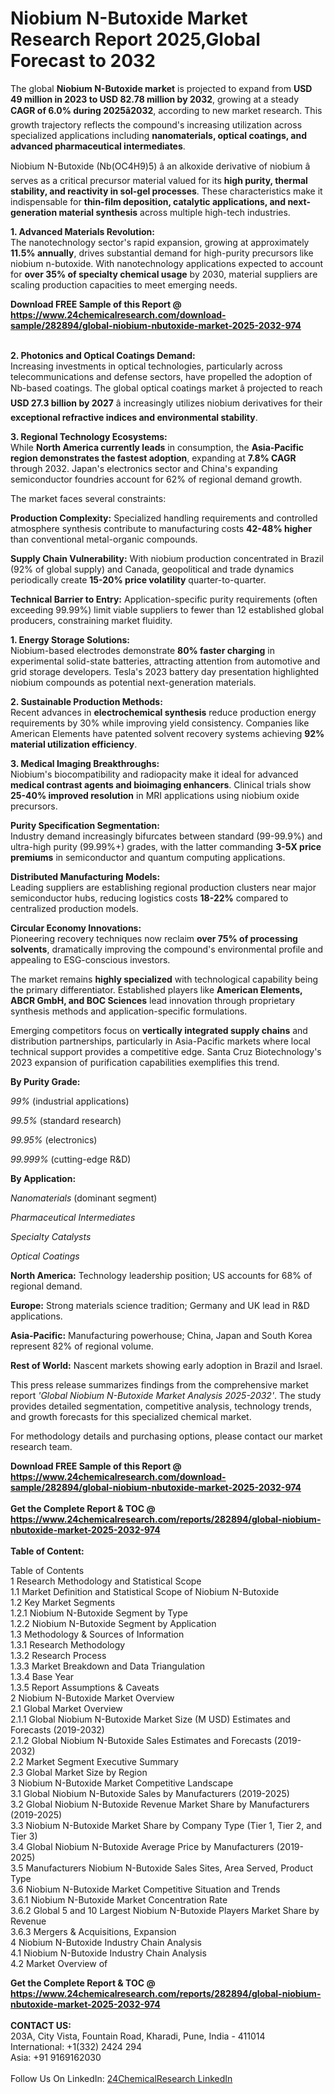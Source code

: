 <h1>Niobium N-Butoxide Market Research Report 2025,Global Forecast to 2032</h1><p>The global <strong>Niobium N-Butoxide market</strong> is projected to expand from <strong>USD 49 million in 2023 to USD 82.78 million by 2032</strong>, growing at a steady <strong>CAGR of 6.0% during 2025â2032</strong>, according to new market research. This growth trajectory reflects the compound's increasing utilization across specialized applications including <strong>nanomaterials, optical coatings, and advanced pharmaceutical intermediates</strong>.</p><p>Niobium N-Butoxide (Nb(OC4H9)5) â an alkoxide derivative of niobium â serves as a critical precursor material valued for its <strong>high purity, thermal stability, and reactivity in sol-gel processes</strong>. These characteristics make it indispensable for <strong>thin-film deposition, catalytic applications, and next-generation material synthesis</strong> across multiple high-tech industries.</p><p><strong>1. Advanced Materials Revolution:</strong><br>
The nanotechnology sector's rapid expansion, growing at approximately <strong>11.5% annually</strong>, drives substantial demand for high-purity precursors like niobium n-butoxide. With nanotechnology applications expected to account for <strong>over 35% of specialty chemical usage</strong> by 2030, material suppliers are scaling production capacities to meet emerging needs.</p><div><b>Download FREE Sample of this Report @ 
            <a href="https://www.24chemicalresearch.com/download-sample/282894/global-niobium-nbutoxide-market-2025-2032-974">
            https://www.24chemicalresearch.com/download-sample/282894/global-niobium-nbutoxide-market-2025-2032-974</a></b></div><br><p><strong>2. Photonics and Optical Coatings Demand:</strong><br>
Increasing investments in optical technologies, particularly across telecommunications and defense sectors, have propelled the adoption of Nb-based coatings. The global optical coatings market â projected to reach <strong>USD 27.3 billion by 2027</strong> â increasingly utilizes niobium derivatives for their <strong>exceptional refractive indices and environmental stability</strong>.</p><p><strong>3. Regional Technology Ecosystems:</strong><br>
While <strong>North America currently leads</strong> in consumption, the <strong>Asia-Pacific region demonstrates the fastest adoption</strong>, expanding at <strong>7.8% CAGR</strong> through 2032. Japan's electronics sector and China's expanding semiconductor foundries account for 62% of regional demand growth.</p><p>The market faces several constraints:</p><p><strong>Production Complexity:</strong> Specialized handling requirements and controlled atmosphere synthesis contribute to manufacturing costs <strong>42-48% higher</strong> than conventional metal-organic compounds.</p><p><strong>Supply Chain Vulnerability:</strong> With niobium production concentrated in Brazil (92% of global supply) and Canada, geopolitical and trade dynamics periodically create <strong>15-20% price volatility</strong> quarter-to-quarter.</p><p><strong>Technical Barrier to Entry:</strong> Application-specific purity requirements (often exceeding 99.99%) limit viable suppliers to fewer than 12 established global producers, constraining market fluidity.</p><p><strong>1. Energy Storage Solutions:</strong><br>
Niobium-based electrodes demonstrate <strong>80% faster charging</strong> in experimental solid-state batteries, attracting attention from automotive and grid storage developers. Tesla's 2023 battery day presentation highlighted niobium compounds as potential next-generation materials.</p><p><strong>2. Sustainable Production Methods:</strong><br>
Recent advances in <strong>electrochemical synthesis</strong> reduce production energy requirements by 30% while improving yield consistency. Companies like American Elements have patented solvent recovery systems achieving <strong>92% material utilization efficiency</strong>.</p><p><strong>3. Medical Imaging Breakthroughs:</strong><br>
Niobium's biocompatibility and radiopacity make it ideal for advanced <strong>medical contrast agents and bioimaging enhancers</strong>. Clinical trials show <strong>25-40% improved resolution</strong> in MRI applications using niobium oxide precursors.</p><p><strong>Purity Specification Segmentation:</strong><br>
	Industry demand increasingly bifurcates between standard (99-99.9%) and ultra-high purity (99.99%+) grades, with the latter commanding <strong>3-5X price premiums</strong> in semiconductor and quantum computing applications.</p><p><strong>Distributed Manufacturing Models:</strong><br>
	Leading suppliers are establishing regional production clusters near major semiconductor hubs, reducing logistics costs <strong>18-22%</strong> compared to centralized production models.</p><p><strong>Circular Economy Innovations:</strong><br>
	Pioneering recovery techniques now reclaim <strong>over 75% of processing solvents</strong>, dramatically improving the compound's environmental profile and appealing to ESG-conscious investors.</p><p>The market remains <strong>highly specialized</strong> with technological capability being the primary differentiator. Established players like <strong>American Elements, ABCR GmbH, and BOC Sciences</strong> lead innovation through proprietary synthesis methods and application-specific formulations.</p><p>Emerging competitors focus on <strong>vertically integrated supply chains</strong> and distribution partnerships, particularly in Asia-Pacific markets where local technical support provides a competitive edge. Santa Cruz Biotechnology's 2023 expansion of purification capabilities exemplifies this trend.</p><p><strong>By Purity Grade:</strong></p><p><em>99%</em> (industrial applications)</p><p><em>99.5%</em> (standard research)</p><p><em>99.95%</em> (electronics)</p><p><em>99.999%</em> (cutting-edge R&amp;D)</p><p><strong>By Application:</strong></p><p><em>Nanomaterials</em> (dominant segment)</p><p><em>Pharmaceutical Intermediates</em></p><p><em>Specialty Catalysts</em></p><p><em>Optical Coatings</em></p><p><strong>North America:</strong> Technology leadership position; US accounts for 68% of regional demand.</p><p><strong>Europe:</strong> Strong materials science tradition; Germany and UK lead in R&amp;D applications.</p><p><strong>Asia-Pacific:</strong> Manufacturing powerhouse; China, Japan and South Korea represent 82% of regional volume.</p><p><strong>Rest of World:</strong> Nascent markets showing early adoption in Brazil and Israel.</p><p>This press release summarizes findings from the comprehensive market report <em>'Global Niobium N-Butoxide Market Analysis 2025-2032'</em>. The study provides detailed segmentation, competitive analysis, technology trends, and growth forecasts for this specialized chemical market.</p><p>For methodology details and purchasing options, please contact our market research team.</p><div><b>Download FREE Sample of this Report @ 
            <a href="https://www.24chemicalresearch.com/download-sample/282894/global-niobium-nbutoxide-market-2025-2032-974">
            https://www.24chemicalresearch.com/download-sample/282894/global-niobium-nbutoxide-market-2025-2032-974</a></b></div><br><div><b>Get the Complete Report & TOC @ 
            <a href="https://www.24chemicalresearch.com/reports/282894/global-niobium-nbutoxide-market-2025-2032-974">
            https://www.24chemicalresearch.com/reports/282894/global-niobium-nbutoxide-market-2025-2032-974</a></b></div><br>
            <b>Table of Content:</b><p>Table of Contents<br />
1 Research Methodology and Statistical Scope<br />
1.1 Market Definition and Statistical Scope of Niobium N-Butoxide<br />
1.2 Key Market Segments<br />
1.2.1 Niobium N-Butoxide Segment by Type<br />
1.2.2 Niobium N-Butoxide Segment by Application<br />
1.3 Methodology & Sources of Information<br />
1.3.1 Research Methodology<br />
1.3.2 Research Process<br />
1.3.3 Market Breakdown and Data Triangulation<br />
1.3.4 Base Year<br />
1.3.5 Report Assumptions & Caveats<br />
2 Niobium N-Butoxide Market Overview<br />
2.1 Global Market Overview<br />
2.1.1 Global Niobium N-Butoxide Market Size (M USD) Estimates and Forecasts (2019-2032)<br />
2.1.2 Global Niobium N-Butoxide Sales Estimates and Forecasts (2019-2032)<br />
2.2 Market Segment Executive Summary<br />
2.3 Global Market Size by Region<br />
3 Niobium N-Butoxide Market Competitive Landscape<br />
3.1 Global Niobium N-Butoxide Sales by Manufacturers (2019-2025)<br />
3.2 Global Niobium N-Butoxide Revenue Market Share by Manufacturers (2019-2025)<br />
3.3 Niobium N-Butoxide Market Share by Company Type (Tier 1, Tier 2, and Tier 3)<br />
3.4 Global Niobium N-Butoxide Average Price by Manufacturers (2019-2025)<br />
3.5 Manufacturers Niobium N-Butoxide Sales Sites, Area Served, Product Type<br />
3.6 Niobium N-Butoxide Market Competitive Situation and Trends<br />
3.6.1 Niobium N-Butoxide Market Concentration Rate<br />
3.6.2 Global 5 and 10 Largest Niobium N-Butoxide Players Market Share by Revenue<br />
3.6.3 Mergers & Acquisitions, Expansion<br />
4 Niobium N-Butoxide Industry Chain Analysis<br />
4.1 Niobium N-Butoxide Industry Chain Analysis<br />
4.2 Market Overview of</p><div><b>Get the Complete Report & TOC @ 
            <a href="https://www.24chemicalresearch.com/reports/282894/global-niobium-nbutoxide-market-2025-2032-974">
            https://www.24chemicalresearch.com/reports/282894/global-niobium-nbutoxide-market-2025-2032-974</a></b></div><br><b>CONTACT US:</b><br>
            203A, City Vista, Fountain Road, Kharadi, Pune, India - 411014<br>
            International: +1(332) 2424 294<br>
            Asia: +91 9169162030 <br><br>
            Follow Us On LinkedIn: <a href="https://www.linkedin.com/company/24chemicalresearch/">24ChemicalResearch LinkedIn</a>